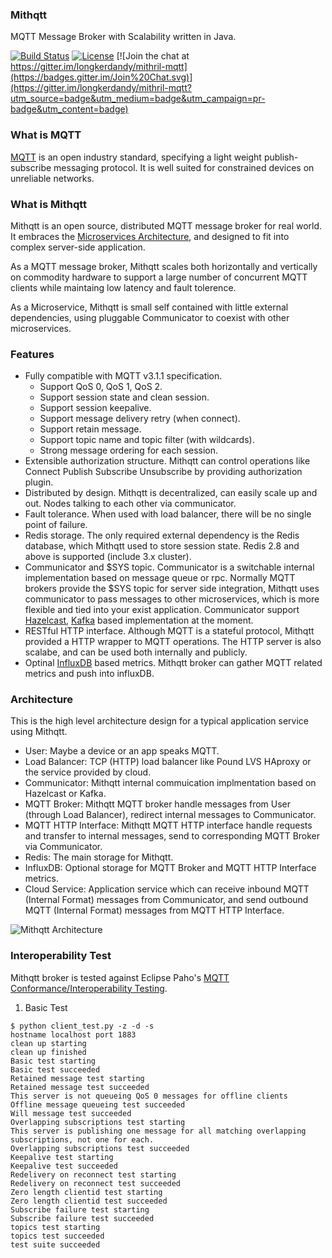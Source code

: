 ### Mithqtt
MQTT Message Broker with Scalability written in Java.

[![Build Status](https://travis-ci.org/longkerdandy/mithril-mqtt.svg?branch=master)](https://travis-ci.org/longkerdandy/mithril-mqtt)
[![License](https://img.shields.io/badge/License-Apache%20License%202.0-blue.svg)](http://www.apache.org/licenses/LICENSE-2.0.html)
[![Join the chat at https://gitter.im/longkerdandy/mithril-mqtt](https://badges.gitter.im/Join%20Chat.svg)](https://gitter.im/longkerdandy/mithril-mqtt?utm_source=badge&utm_medium=badge&utm_campaign=pr-badge&utm_content=badge)

### What is MQTT
[MQTT](http://mqtt.org) is an open industry standard, specifying a light weight publish-subscribe messaging protocol. It is well suited for constrained devices on unreliable networks.

### What is Mithqtt
Mithqtt is an open source, distributed MQTT message broker for real world. It embraces the [Microservices Architecture](http://microservices.io), and designed to fit into complex server-side application.

As a MQTT message broker, Mithqtt scales both horizontally and vertically on commodity hardware to support a large number of concurrent MQTT clients while maintaing low latency and fault tolerence.

As a Microservice, Mithqtt is small self contained with little external dependencies, using pluggable Communicator to coexist with other microservices.

### Features
- Fully compatible with MQTT v3.1.1 specification.
  - Support QoS 0, QoS 1, QoS 2.
  - Support session state and clean session.
  - Support session keepalive.
  - Support message delivery retry (when connect).
  - Support retain message.
  - Support topic name and topic filter (with wildcards).
  - Strong message ordering for each session.
- Extensible authorization structure. Mithqtt can control operations like Connect Publish Subscribe Unsubscribe by providing authorization plugin.
- Distributed by design. Mithqtt is decentralized, can easily scale up and out. Nodes talking to each other via communicator.
- Fault tolerance. When used with load balancer, there will be no single point of failure.
- Redis storage. The only required external dependency is the Redis database, which Mithqtt used to store session state. Redis 2.8 and above is supported (include 3.x cluster).
- Communicator and $SYS topic. Communicator is a switchable internal implementation based on message queue or rpc. Normally MQTT brokers provide the $SYS topic for server side integration, Mithqtt uses communicator to pass messages to other microservices, which is more flexible and tied into your exist application. Communicator support [Hazelcast](http://hazelcast.org), [Kafka](http://kafka.apache.org) based implementation at the moment.
- RESTful HTTP interface. Although MQTT is a stateful protocol, Mithqtt provided a HTTP wrapper to MQTT operations. The HTTP server is also scalabe, and can be used both internally and publicly.
- Optinal [InfluxDB](http://influxdb.com) based metrics. Mithqtt broker can gather MQTT related metrics and push into influxDB.

### Architecture
This is the high level architecture design for a typical application service using Mithqtt.
- User: Maybe a device or an app speaks MQTT.
- Load Balancer: TCP (HTTP) load balancer like Pound LVS HAproxy or the service provided by cloud.
- Communicator: Mithqtt internal commuication implmentation based on Hazelcast or Kafka.
- MQTT Broker: Mithqtt MQTT broker handle messages from User (through Load Balancer), redirect internal messages to Communicator.
- MQTT HTTP Interface: Mithqtt MQTT HTTP interface handle requests and transfer to internal messages, send to corresponding MQTT Broker via Communicator.
- Redis: The main storage for Mithqtt.
- InfluxDB: Optional storage for MQTT Broker and MQTT HTTP Interface metrics.
- Cloud Service: Application service which can receive inbound MQTT (Internal Format) messages from Communicator, and send outbound MQTT (Internal Format) messages from MQTT HTTP Interface.

![Mithqtt Architecture](https://github.com/longkerdandy/mithqtt/blob/master/architecture.jpg)

### Interoperability Test
Mithqtt broker is tested against Eclipse Paho's [MQTT Conformance/Interoperability Testing](http://www.eclipse.org/paho/clients/testing/).

1. Basic Test
~~~
$ python client_test.py -z -d -s
hostname localhost port 1883
clean up starting
clean up finished
Basic test starting
Basic test succeeded
Retained message test starting
Retained message test succeeded
This server is not queueing QoS 0 messages for offline clients
Offline message queueing test succeeded
Will message test succeeded
Overlapping subscriptions test starting
This server is publishing one message for all matching overlapping subscriptions, not one for each.
Overlapping subscriptions test succeeded
Keepalive test starting
Keepalive test succeeded
Redelivery on reconnect test starting
Redelivery on reconnect test succeeded
Zero length clientid test starting
Zero length clientid test succeeded
Subscribe failure test starting
Subscribe failure test succeeded
topics test starting
topics test succeeded
test suite succeeded
~~~
